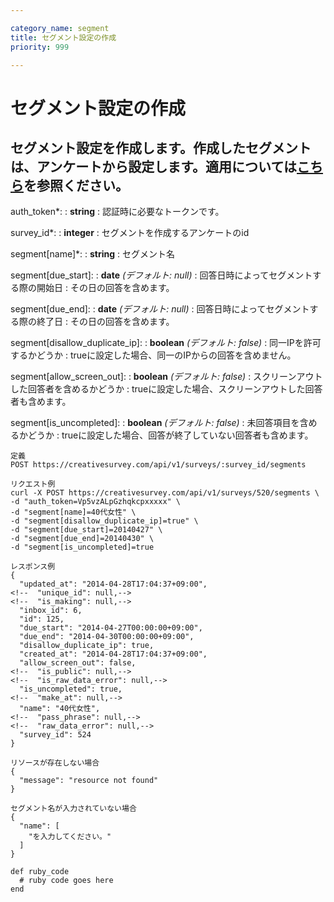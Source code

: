 ```yaml
---

category_name: segment
title: セグメント設定の作成
priority: 999

---
```


# セグメント設定の作成

## セグメント設定を作成します。作成したセグメントは、アンケートから設定します。適用については[こちら](#survey_update)を参照ください。

auth_token*:
: __string__
: 認証時に必要なトークンです。

survey_id*:
: __integer__
: セグメントを作成するアンケートのid

segment[name]*:
: __string__
: セグメント名

segment[due_start]:
: __date__ _(デフォルト: null)_
: 回答日時によってセグメントする際の開始日
: その日の回答を含めます。

segment[due_end]:
: __date__ _(デフォルト: null)_
: 回答日時によってセグメントする際の終了日
: その日の回答を含めます。

segment[disallow_duplicate_ip]:
: __boolean__ _(デフォルト: false)_
: 同一IPを許可するかどうか
: trueに設定した場合、同一のIPからの回答を含めません。

segment[allow_screen_out]:
: __boolean__ _(デフォルト: false)_
: スクリーンアウトした回答者を含めるかどうか
: trueに設定した場合、スクリーンアウトした回答者も含めます。

segment[is_uncompleted]:
: __boolean__ _(デフォルト: false)_
: 未回答項目を含めるかどうか
: trueに設定した場合、回答が終了していない回答者も含めます。


~~~
定義
POST https://creativesurvey.com/api/v1/surveys/:survey_id/segments

リクエスト例
curl -X POST https://creativesurvey.com/api/v1/surveys/520/segments \
-d "auth_token=Vp5vzALpGzhqkcpxxxxx" \
-d "segment[name]=40代女性" \
-d "segment[disallow_duplicate_ip]=true" \
-d "segment[due_start]=20140427" \
-d "segment[due_end]=20140430" \
-d "segment[is_uncompleted]=true

レスポンス例
{
  "updated_at": "2014-04-28T17:04:37+09:00",
<!--  "unique_id": null,-->
<!--  "is_making": null,-->
  "inbox_id": 6,
  "id": 125,
  "due_start": "2014-04-27T00:00:00+09:00",
  "due_end": "2014-04-30T00:00:00+09:00",
  "disallow_duplicate_ip": true,
  "created_at": "2014-04-28T17:04:37+09:00",
  "allow_screen_out": false,
<!--  "is_public": null,-->
<!--  "is_raw_data_error": null,-->
  "is_uncompleted": true,
<!--  "make_at": null,-->
  "name": "40代女性",
<!--  "pass_phrase": null,-->
<!--  "raw_data_error": null,-->
  "survey_id": 524
}

リソースが存在しない場合
{
  "message": "resource not found"
}

セグメント名が入力されていない場合
{
  "name": [
    "を入力してください。"
  ]
}
~~~

~~~
def ruby_code
  # ruby code goes here
end
~~~

